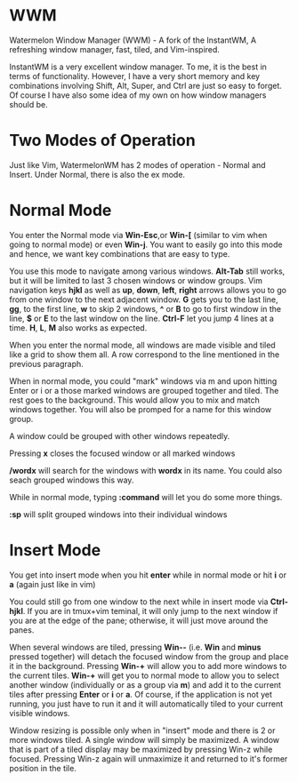 # WWM
Watermelon Window Manager (WWM) - A fork of the InstantWM, A refreshing window manager, fast, tiled, and Vim-inspired.

InstantWM is a very excellent window manager. To me, it is the best in terms of functionality. However, I have a very short memory and key combinations involving Shift, Alt, Super, and Ctrl are just so easy to forget. Of course I have also some idea of my own on how window managers should be.

# Two Modes of Operation
Just like Vim, WatermelonWM has 2 modes of operation - Normal and Insert. Under Normal, there is also the ex mode.

# Normal Mode
You enter the Normal mode via **Win-Esc**,or **Win-\[** (similar to vim when going to normal mode) or even **Win-j**. You want to easily go into this mode and hence, we want key combinations that are easy to type.

You use this mode to navigate among various windows. **Alt-Tab** still works, but it will be limited to last 3 chosen windows or window groups. Vim navigation keys **hjkl** as well as **up**, **down**, **left**, **right** arrows allows you to go from one window to the next adjacent window. **G** gets you to the last line, **gg**, to the first line, **w** to skip 2 windows, **^** or **B** to go to first window in the line, **$** or **E** to the last window on the line. **Ctrl-F** let you jump 4 lines at a time. **H**, **L**, **M** also works as expected.

When you enter the normal mode, all windows are made visible and tiled  like a grid to show them all. A row correspond to the line mentioned in the previous paragraph.

When in normal mode, you could "mark" windows via m and upon hitting Enter or i or a those marked windows are grouped together and tiled. The rest goes to the background. This would allow you to mix and match windows together. You will also be promped for a name for this window group.

A window could be grouped with other windows repeatedly.

Pressing **x** closes the focused window or all marked windows

**/wordx** will search for the windows with **wordx** in its name. You could also seach grouped windows this way.

While in normal mode, typing **:command** will let you do some more things. 

**:sp** will split grouped windows into their individual windows

# Insert Mode
You get into insert mode when you hit **enter** while in normal mode or hit **i** or **a** (again just like in vim)

You could still go from one window to the next while in insert mode via **Ctrl-hjkl**. If you are in tmux+vim teminal, it will only jump to the next window if you are at the edge of the pane; otherwise, it will just move around the panes.

When several windows are tiled, pressing **Win--** (i.e. **Win** and **minus** pressed together) will detach the focused window from the group and place it in the background. Pressing **Win-+** will allow you to add more windows to the current tiles. **Win-+** will get you to normal mode to allow you to select another window (individually or as a group via **m**) and add it to the current tiles after pressing **Enter** or **i** or **a**. Of course, if the application is not yet running, you just have to run it and it will automatically tiled to your current visible windows.



Window resizing is possible only when in "insert" mode and there is 2 or more windows tiled. A single window will simply be maximized. A window that is part of a tiled display may be maximized by pressing Win-z while focused. Pressing Win-z again will unmaximize it and returned to it's former position in the tile.

